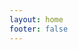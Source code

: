 ```yaml
---
layout: home
footer: false
---
```

<script setup>
import Demos from '../.vitepress/theme/views/demos.vue'
</script>
<demos/>
